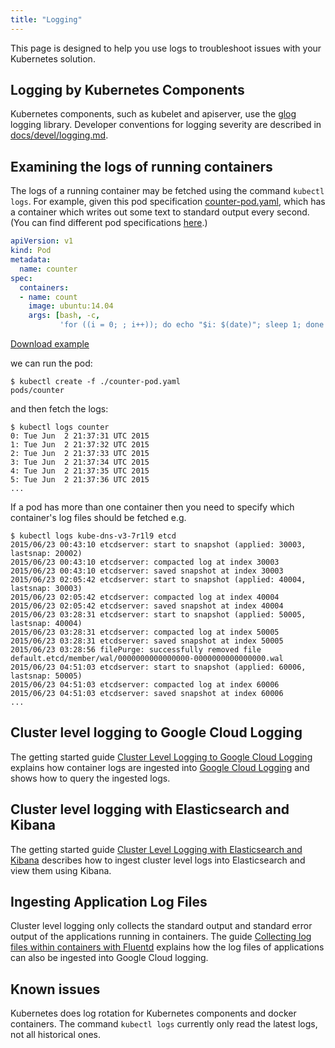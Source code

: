 ```yaml
---
title: "Logging"
---
```

This page is designed to help you use logs to troubleshoot issues with your Kubernetes solution.

## Logging by Kubernetes Components

Kubernetes components, such as kubelet and apiserver, use the [glog](https://godoc.org/github.com/golang/glog) logging library.  Developer conventions for logging severity are described in [docs/devel/logging.md](/{{page.version}}/docs/devel/logging).

## Examining the logs of running containers

The logs of a running container may be fetched using the command `kubectl logs`. For example, given
this pod specification [counter-pod.yaml](https://github.com/kubernetes/kubernetes/tree/{{page.githubbranch}}/examples/blog-logging/counter-pod.yaml), which has a container which writes out some text to standard
output every second. (You can find different pod specifications [here](/{{page.version}}/docs/user-guide/logging-demo/).)

<!-- BEGIN MUNGE: EXAMPLE ../../examples/blog-logging/counter-pod.yaml -->

```yaml
apiVersion: v1
kind: Pod
metadata:
  name: counter
spec:
  containers:
  - name: count
    image: ubuntu:14.04
    args: [bash, -c, 
           'for ((i = 0; ; i++)); do echo "$i: $(date)"; sleep 1; done']
```

[Download example](https://github.com/kubernetes/kubernetes/tree/{{page.githubbranch}}/examples/blog-logging/counter-pod.yaml)
<!-- END MUNGE: EXAMPLE ../../examples/blog-logging/counter-pod.yaml -->

we can run the pod:

```shell
$ kubectl create -f ./counter-pod.yaml
pods/counter
```

and then fetch the logs:

```shell
$ kubectl logs counter
0: Tue Jun  2 21:37:31 UTC 2015
1: Tue Jun  2 21:37:32 UTC 2015
2: Tue Jun  2 21:37:33 UTC 2015
3: Tue Jun  2 21:37:34 UTC 2015
4: Tue Jun  2 21:37:35 UTC 2015
5: Tue Jun  2 21:37:36 UTC 2015
...
```

If a pod has more than one container then you need to specify which container's log files should
be fetched e.g.

```shell
$ kubectl logs kube-dns-v3-7r1l9 etcd
2015/06/23 00:43:10 etcdserver: start to snapshot (applied: 30003, lastsnap: 20002)
2015/06/23 00:43:10 etcdserver: compacted log at index 30003
2015/06/23 00:43:10 etcdserver: saved snapshot at index 30003
2015/06/23 02:05:42 etcdserver: start to snapshot (applied: 40004, lastsnap: 30003)
2015/06/23 02:05:42 etcdserver: compacted log at index 40004
2015/06/23 02:05:42 etcdserver: saved snapshot at index 40004
2015/06/23 03:28:31 etcdserver: start to snapshot (applied: 50005, lastsnap: 40004)
2015/06/23 03:28:31 etcdserver: compacted log at index 50005
2015/06/23 03:28:31 etcdserver: saved snapshot at index 50005
2015/06/23 03:28:56 filePurge: successfully removed file default.etcd/member/wal/0000000000000000-0000000000000000.wal
2015/06/23 04:51:03 etcdserver: start to snapshot (applied: 60006, lastsnap: 50005)
2015/06/23 04:51:03 etcdserver: compacted log at index 60006
2015/06/23 04:51:03 etcdserver: saved snapshot at index 60006
...
```

## Cluster level logging to Google Cloud Logging

The getting started guide [Cluster Level Logging to Google Cloud Logging](/{{page.version}}/docs/getting-started-guides/logging)
explains how container logs are ingested into [Google Cloud Logging](https://cloud.google.com/logging/docs/)
and shows how to query the ingested logs.

## Cluster level logging with Elasticsearch and Kibana

The getting started guide [Cluster Level Logging with Elasticsearch and Kibana](/{{page.version}}/docs/getting-started-guides/logging-elasticsearch)
describes how to ingest cluster level logs into Elasticsearch and view them using Kibana.

## Ingesting Application Log Files

Cluster level logging only collects the standard output and standard error output of the applications
running in containers. The guide [Collecting log files within containers with Fluentd](http://releases.k8s.io/{{page.githubbranch}}/contrib/logging/fluentd-sidecar-gcp/README.md) explains how the log files of applications can also be ingested into Google Cloud logging.

## Known issues

Kubernetes does log rotation for Kubernetes components and docker containers. The command `kubectl logs` currently only read the latest logs, not all historical ones.